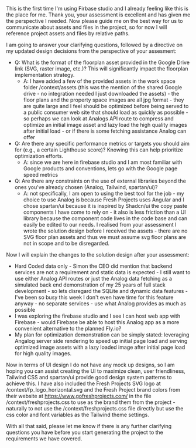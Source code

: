 This is the first time I'm using Firbase studio and I already feeling like this is the place for me.
Thank you, your assessment is excellent and has given me the perspective I needed.
Now please guide me on the best way for us to communicate about assets and files in the project, so for now I will reference project assets and files by relative paths.

I am going to answer your clarifying questions, followed by a directive on my updated design decisions from the perspective of your assesment:

- Q: What is the format of the floorplan asset provided in the Google Drive link (SVG, raster image, etc.)? This will significantly impact the floorplan implementation strategy.
    - A: I have added a few of the provided assets in the work space folder /context/assets (this was the mention of the shared Google drive - no integration needed I just downloaded the assets) - the floor plans and the property space images are all jpg format - they are quite large and I feel should be optimized before being served to a public consumer web site that should load as quickly as possible - so perhaps we can look at Analogs API route to compress and optimize an initial image asset and lazy load the high quality images after initial load - or if there is some fetching assistance Analog can offer
- Q: Are there any specific performance metrics or targets you should aim for (e.g., a certain Lighthouse score)? Knowing this can help prioritize optimization efforts.
    - A: since we are here in firebase studio and I am most familiar with Google products and conventions, lets go with the Google page speed metrics
- Q: Are there any constraints on the use of external libraries beyond the ones you've already chosen (Analog, Tailwind, spartan/ui)?
    - A: not specifically, I am open to using the best tool for the job - my choice to use Analog is because Fresh Projects uses Angular and I chose spartan/ui because it is inspired by Shadcn/ui the copy paste components I have come to rely on - it also is less friction than a UI library because the component code lives in the code base and can easily be edited to our needs. I realised from your assessment I wrote the solution design before I received the assets - there are no SVG floor plan assets and thus we must assume svg floor plans are not in scope and to be disregarded.

Now I will explain the changes to the solution design after your assessment:
- Hard Coded data only - Simon the CEO did mention that backend services are not a requirement and static data is expected - I still want to use either Analog API routes or just the Analog data fetching as a simulated back end demonstration of my 25 years of full stack development - so lets disregard the SQLite and dynamic data features - I've been so busy this week I don't even have time for this feature anyway - no separate services - use what Analog provides as much as possible
- I was exploring the firebase studio and I see I can host web app with Firebase - would Firebase be able to host this Analog app as a more convenient alternative to the planned Fly.io?
- My plan for optimization demonstration can be simply stated: leveraging Angalog server side rendering to speed up initial page load and serving optimized image assets with a lazy loaded image after initial page load for high quality images.

Now in terms of UI design I do not have any mock up designs, so I am hoping you can assist creating the UI to maximize clean, user friendliness, Tailwind CSS and spartan/ui provide good design system patterns to achieve this. I have also included the Fresh Projects SVG logo at /context/fp_logo_horizontal.svg and the Fresh Project brand colors from their website at https://www.gofreshprojects.com/ in the file /context/freshprojects.css to use as the brand them from the project - naturally to not use the /context/freshprojects.css file directly but use the css color and font variables as the Tailwind theme settings.

With all that said, please let me know if there is any further clarifying questions you have before you start generating the project to the requirements we have covered.
